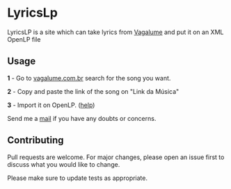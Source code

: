 # LyricsLp

LyricsLP is a site which can take lyrics from [Vagalume](https://www.vagalume.com.br/) and put it on an XML OpenLP file



## Usage

**1** - Go to [vagalume.com.br](https://www.vagalume.com.br/) search for the song you want.

**2** - Copy and paste the link of the song on "Link da Música"

**3** - Import it on OpenLP. ([help](http://lyricslp.com/como.html))

Send me a [mail](mailto:gabrielsmborges@gmail.com) if you have any doubts or concerns.

## Contributing
Pull requests are welcome. For major changes, please open an issue first to discuss what you would like to change.

Please make sure to update tests as appropriate.
